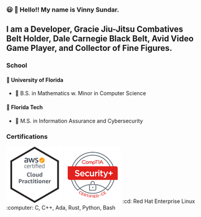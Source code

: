 ### :smiley: :wave: Hello!! My name is Vinny Sundar. 
## I am a Developer, Gracie Jiu-Jitsu Combatives Belt Holder, Dale Carnegie Black Belt, Avid Video Game Player, and Collector of Fine Figures.
### School
#### :school_satchel: University of Florida 
- :scroll: B.S. in Mathematics w. Minor in Computer Science
#### :school_satchel: Florida Tech 
- :scroll: M.S. in Information Assurance and Cybersecurity
### Certifications
<img src="https://github.com/vsundar95/vsundar95/blob/README/CertBadges/AWS-CloudPractitioner-2020.png" width="150px" height="150px" />
<img src="https://github.com/vsundar95/vsundar95/blob/README/CertBadges/comptia-security-ce-certification.png" />
:cd: Red Hat Enterprise Linux
:computer: C, C++, Ada, Rust, Python, Bash

